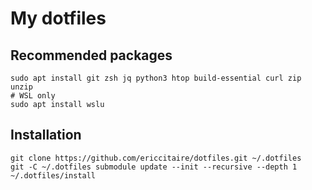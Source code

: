 # My dotfiles

## Recommended packages

```
sudo apt install git zsh jq python3 htop build-essential curl zip unzip
# WSL only
sudo apt install wslu
```

## Installation

```
git clone https://github.com/ericcitaire/dotfiles.git ~/.dotfiles
git -C ~/.dotfiles submodule update --init --recursive --depth 1
~/.dotfiles/install
```
